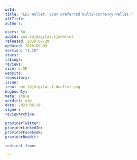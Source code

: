 ```yaml
---
wsId: 
title: "LDJ Wallet, your preferred multi-currency wallet."
altTitle: 
authors:

users: 50
appId: com.ldjdigital.ljdwallet
released: 2020-02-29
updated: 2020-09-03
version: "1.18"
stars: 
ratings: 
reviews: 
size: 5.5M
website: 
repository: 
issue: 
icon: com.ldjdigital.ljdwallet.png
bugbounty: 
meta: stale
verdict: wip
date: 2021-08-29
signer: 
reviewArchive:

providerTwitter: 
providerLinkedIn: 
providerFacebook: 
providerReddit: 

redirect_from:

---
```


